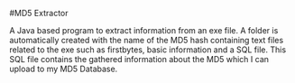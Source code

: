 #MD5 Extractor

A Java based program to extract information from an exe file. A folder is automatically created with the name of the MD5 hash containing text files related to the exe such as firstbytes, basic information and a SQL file. This SQL file contains the gathered information about the MD5 which I can upload to my MD5 Database.
